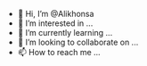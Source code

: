- 👋 Hi, I’m @Alikhonsa
- 👀 I’m interested in ...
- 🌱 I’m currently learning ...
- 💞️ I’m looking to collaborate on ...
- 📫 How to reach me ...

<!---
Alikhonsa/Alikhonsa is a ✨ special ✨ repository because its `README.md` (this file) appears on your GitHub profile.
You can click the Preview link to take a look at your changes.
--->
